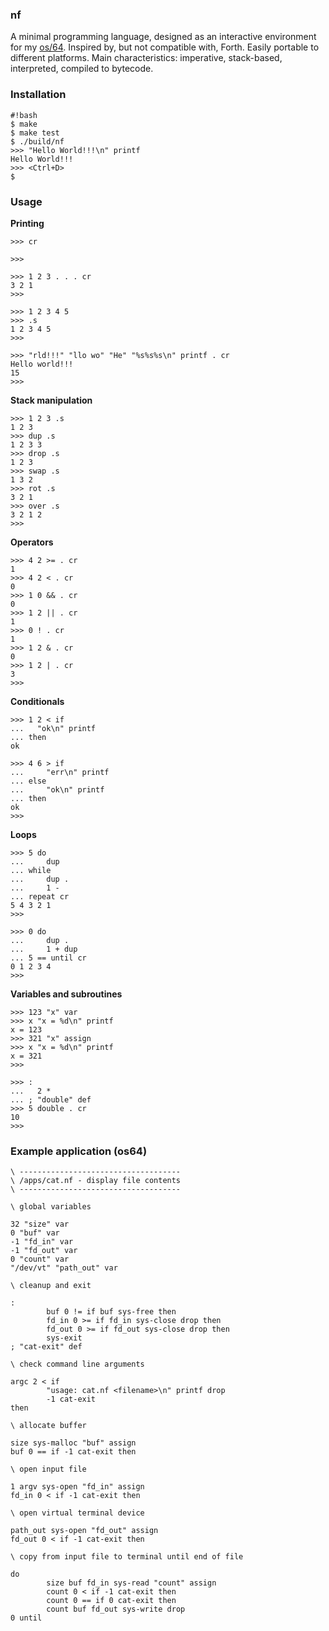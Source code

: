 ### nf ###

A minimal programming language, designed as an interactive environment for my [os/64](https://bitbucket.org/qx89l4/os64). Inspired by, but not compatible with, Forth.  Easily portable to different platforms.  Main characteristics: imperative, stack-based, interpreted, compiled to bytecode.

### Installation ###

```
#!bash
$ make
$ make test
$ ./build/nf
>>> "Hello World!!!\n" printf
Hello World!!!
>>> <Ctrl+D>
$ 
```

### Usage ###

**Printing**
```
>>> cr

>>>

>>> 1 2 3 . . . cr
3 2 1
>>>

>>> 1 2 3 4 5
>>> .s
1 2 3 4 5
>>>

>>> "rld!!!" "llo wo" "He" "%s%s%s\n" printf . cr
Hello world!!!
15
>>>
```

**Stack manipulation**
```
>>> 1 2 3 .s
1 2 3
>>> dup .s
1 2 3 3
>>> drop .s
1 2 3
>>> swap .s
1 3 2
>>> rot .s
3 2 1
>>> over .s
3 2 1 2
>>>
```

**Operators**
```
>>> 4 2 >= . cr
1 
>>> 4 2 < . cr
0
>>> 1 0 && . cr
0
>>> 1 2 || . cr
1
>>> 0 ! . cr
1
>>> 1 2 & . cr
0
>>> 1 2 | . cr
3
>>>
```

**Conditionals**
```
>>> 1 2 < if
...   "ok\n" printf
... then
ok

>>> 4 6 > if
...     "err\n" printf
... else
...     "ok\n" printf
... then
ok
>>>
```

**Loops**
```
>>> 5 do
...     dup
... while
...     dup .
...     1 -
... repeat cr
5 4 3 2 1
>>>

>>> 0 do
...     dup .
...     1 + dup
... 5 == until cr
0 1 2 3 4
>>>
```

**Variables and subroutines**
```
>>> 123 "x" var
>>> x "x = %d\n" printf
x = 123
>>> 321 "x" assign
>>> x "x = %d\n" printf
x = 321
>>>

>>> :
...   2 *
... ; "double" def
>>> 5 double . cr
10
>>>
```

### Example application (os64) ###

```
\ ------------------------------------
\ /apps/cat.nf - display file contents
\ ------------------------------------

\ global variables

32 "size" var
0 "buf" var
-1 "fd_in" var
-1 "fd_out" var
0 "count" var
"/dev/vt" "path_out" var

\ cleanup and exit

:
        buf 0 != if buf sys-free then
        fd_in 0 >= if fd_in sys-close drop then
        fd_out 0 >= if fd_out sys-close drop then
        sys-exit
; "cat-exit" def

\ check command line arguments

argc 2 < if
        "usage: cat.nf <filename>\n" printf drop
        -1 cat-exit
then

\ allocate buffer

size sys-malloc "buf" assign
buf 0 == if -1 cat-exit then

\ open input file

1 argv sys-open "fd_in" assign
fd_in 0 < if -1 cat-exit then

\ open virtual terminal device

path_out sys-open "fd_out" assign
fd_out 0 < if -1 cat-exit then

\ copy from input file to terminal until end of file

do
        size buf fd_in sys-read "count" assign
        count 0 < if -1 cat-exit then
        count 0 == if 0 cat-exit then
        count buf fd_out sys-write drop
0 until
```